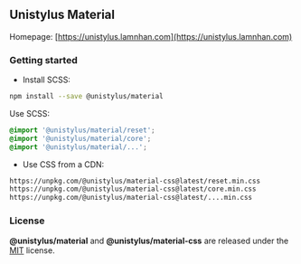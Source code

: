 ## Unistylus Material

Homepage: [https://unistylus.lamnhan.com](https://unistylus.lamnhan.com)

### Getting started

- Install SCSS:

```sh
npm install --save @unistylus/material
```

Use SCSS:

```scss
@import '@unistylus/material/reset';
@import '@unistylus/material/core';
@import '@unistylus/material/...';
```

- Use CSS from a CDN:

```html
https://unpkg.com/@unistylus/material-css@latest/reset.min.css
https://unpkg.com/@unistylus/material-css@latest/core.min.css
https://unpkg.com/@unistylus/material-css@latest/....min.css
```

### License

**@unistylus/material** and **@unistylus/material-css** are released under the [MIT](https://github.com/unistylus/material/blob/master/LICENSE) license.
